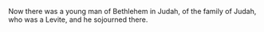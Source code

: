 Now there was a young man of Bethlehem in Judah, of the family of Judah, who was a Levite, and he sojourned there.
